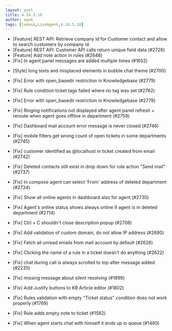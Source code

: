 ```yaml
---
layout: post
title: 4.24.5.10
author: opok
tags: [ladesk,LiveAgent,4.24.5.10]
---
```


- [Feature] REST API: Retrieve company id for Customer contact and allow to search customers by company id
- [Feature] REST API: Customer API calls return unique field data (#2726)
- [Feature] Add note action in rules (#2646)
- [Fix] In agent panel messages are added multiple times (#1652)

<!--more--> 

- [Style] long texts and misplaced elements in bubble chat theme (#2700)

- [Fix] Error with open_basedir restriction in Knowledgebase (#2779)
- [Fix] Rule condition ticket tags failed where no tag was set (#2762)
- [Fix] Error with open_basedir restriction in Knowledgebase (#2779)
- [Fix] Ringing notifications not displayed after agent panel refresh + reroute when agent goes offline in department (#2759)
- [Fix] Dashboard mail account error message is never closed (#2746)
- [Fix] mobile filters get wrong count of open tickets in some departments (#2745)
- [Fix] customer identified as @localhost in ticket created from email (#2742)
- [Fix] Deleted contacts still exist in drop down for rule action "Send mail" (#2737)
- [Fix] In compose agent can select 'From' address of deleted department (#2734)
- [Fix] Show all online agents in dashboard also for agent (#2730)
- [Fix] Agent's online status shows always online if agent is in deleted department (#2714)
- [Fix] Ctrl + C shouldn't close description popup (#2708)
- [Fix] Add validation of custom domain, do not allow IP address (#2680)
- [Fix] Fetch all unread emails from mail account by default (#2626)
- [Fix] Clicking the name of a rule in a ticket doesn't do anything (#2622)
- [Fix] chat during call is always scrolled to top after message added (#2235)
- [Fix] missing message about silent resolving (#1899)
- [Fix] Add Justify buttons to KB Article editor (#1802)
- [Fix] Rules validation with empty "Ticket status" condition does not work properly (#1769)
- [Fix] Rule adds empty note to ticket (#1582)
- [Fix] When agent starts chat with himself it ends up in queue (#1480)
